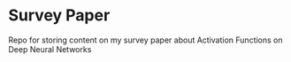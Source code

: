 # Survey Paper 
Repo for storing content on my survey paper about Activation Functions on Deep Neural Networks
